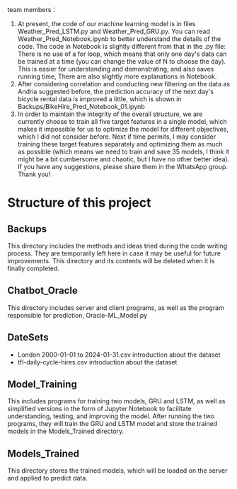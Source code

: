 team members：
1. At present, the code of our machine learning model is in files Weather_Pred_LSTM.py and Weather_Pred_GRU.py. You can read Weather_Pred_Notebook.ipynb to better understand the details of the code. The code in Notebook is slightly different from that in the .py file: There is no use of a for loop, which means that only one day's data can be trained at a time (you can change the value of N to choose the day). This is easier for understanding and demonstrating, and also saves running time, There are also slightly more explanations in Notebook.
2. After considering correlation and conducting new filtering on the data as Andria suggested before, the prediction accuracy of the next day's bicycle rental data is improved a little, which is shown in Backups/BikeHire_Pred_Notebook_01.ipynb
3. In order to maintain the integrity of the overall structure, we are currently choose to train all five target features in a single model, which makes it impossible for us to optimize the model for different objectives, which I did not consider before. Next if time permits, I may consider training these target features separately and optimizing them as much as possible (which means we need to train and save 35 models, I think it might be a bit cumbersome and chaotic, but I have no other better idea). If you have any suggestions, please share them in the WhatsApp group. Thank you!

# Structure of this project
## Backups
This directory includes the methods and ideas tried during the code writing process. They are temporarily left here in case it may be useful for future improvements. This directory and its contents will be deleted when it is finally completed.

## Chatbot_Oracle
This directory includes server and client programs, as well as the program responsible for prediction, Oracle-ML_Model.py

## DateSets
- London 2000-01-01 to 2024-01-31.csv
  introduction about the dataset
- tfl-daily-cycle-hires.csv
  introduction about the dataset

## Model_Training
This includes programs for training two models, GRU and LSTM, as well as simplified versions in the form of Jupyter Notebook to facilitate understanding, testing, and improving the model.
After running the two programs, they will train the GRU and LSTM model and store the trained models in the Models_Trained directory.

## Models_Trained
This directory stores the trained models, which will be loaded on the server and applied to predict data.
